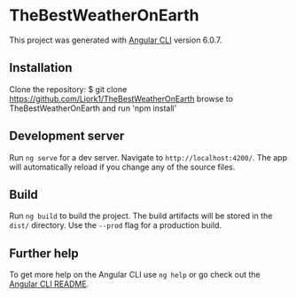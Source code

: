# TheBestWeatherOnEarth

This project was generated with [Angular CLI](https://github.com/angular/angular-cli) version 6.0.7.

## Installation

Clone the repository: $ git clone https://github.com/Liork1/TheBestWeatherOnEarth
browse to TheBestWeatherOnEarth and run 'npm install'

## Development server

Run `ng serve` for a dev server. Navigate to `http://localhost:4200/`. The app will automatically reload if you change any of the source files.

## Build

Run `ng build` to build the project. The build artifacts will be stored in the `dist/` directory. Use the `--prod` flag for a production build.

## Further help

To get more help on the Angular CLI use `ng help` or go check out the [Angular CLI README](https://github.com/angular/angular-cli/blob/master/README.md).



